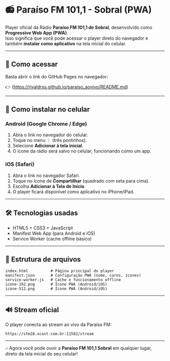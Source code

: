 # 📻 Paraíso FM 101,1 - Sobral (PWA)

Player oficial da Rádio **Paraíso FM 101,1 de Sobral**, desenvolvido como **Progressive Web App (PWA)**.  
Isso significa que você pode acessar o player direto do navegador e também **instalar como aplicativo** na tela inicial do celular.

---

## 🚀 Como acessar
Basta abrir o link do GitHub Pages no navegador:

👉 (https://rivaldrss.github.io/paraiso_aovivo/README.md)

---

## 📱 Como instalar no celular

### Android (Google Chrome / Edge)
1. Abra o link no navegador do celular.  
2. Toque no menu ⋮ (três pontinhos).  
3. Selecione **Adicionar à tela inicial**.  
4. O ícone da rádio será salvo no celular, funcionando como um app.

### iOS (Safari)
1. Abra o link no navegador Safari.  
2. Toque no ícone de **Compartilhar** (quadrado com seta para cima).  
3. Escolha **Adicionar à Tela de Início**.  
4. O player ficará disponível como aplicativo no iPhone/iPad.

---

## 🛠️ Tecnologias usadas
- HTML5 + CSS3 + JavaScript  
- Manifest Web App (para Android e iOS)  
- Service Worker (cache offline básico)  

---

## 📂 Estrutura de arquivos
```
index.html          # Página principal do player
manifest.json       # Configuração PWA (nome, cores, ícones)
service-worker.js   # Cache e funcionamento offline
icone-192.png       # Ícone PWA (Android/iOS)
icone-512.png       # Ícone PWA (Android/iOS)
```

---

## 🔊 Stream oficial
O player conecta ao stream ao vivo da Paraíso FM:  
```
https://stm28.xcast.com.br:11582/stream
```

---

🎶 Agora você pode ouvir a **Paraíso FM 101,1 Sobral** em qualquer lugar, direto da tela inicial do seu celular!
